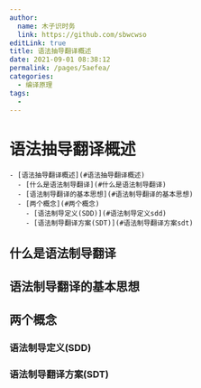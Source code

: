 ```yaml
---
author: 
  name: 木子识时务
  link: https://github.com/sbwcwso
editLink: true
title: 语法抽导翻译概述
date: 2021-09-01 08:38:12
permalink: /pages/5aefea/
categories: 
  - 编译原理
tags: 
  - 
---
```


# 语法抽导翻译概述

```markmap
- [语法抽导翻译概述](#语法抽导翻译概述)
  - [什么是语法制导翻译](#什么是语法制导翻译)
  - [语法制导翻译的基本思想](#语法制导翻译的基本思想)
  - [两个概念](#两个概念)
    - [语法制导定义(SDD)](#语法制导定义sdd)
    - [语法制导翻译方案(SDT)](#语法制导翻译方案sdt)
```

## 什么是语法制导翻译

## 语法制导翻译的基本思想

## 两个概念

### 语法制导定义(SDD)

### 语法制导翻译方案(SDT)




